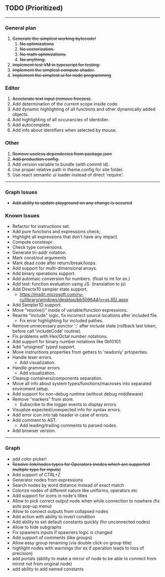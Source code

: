 ## TODO (Prioritized)
***

### General plan

1. ~~Generate the simplest working bytecode!~~
    1. ~~No optimizations~~
    2. ~~No vectorization.~~
    3. ~~No math optimizations.~~
    4. ~~No anything.~~
2. ~~Implement test VM in typescript for testing.~~
3. ~~Implement the simplest compute shader.~~
4. ~~Implement the simplest ui for node programming~~

### Editor
1. ~~Accelerate text input (remove freezes).~~
2. Add determination of the current scope inside code.
3. Add dynamic highlighting of all functions and other dynamically added objects.
4. Add highlighting of all occurancies of identidier.
5. Add autocomplete.
6. Add info about identifiers when selected by mouse.

### Other
1. ~~Remove useless dependecies from package.json~~
2. ~~Add production config.~~
3. Add version variable to bundle (with commit id).
4. Use proper relative path in theme.config for site folder.
5. Use react semantic ui loader instead of direct 'require'. 

***

### Graph Issues ##
 + ~~Add ability to update playground on any change is occured~~

### Known Issues

+ Refactor for instructions set.
+ Add pure functions and expressions check;
+ Highlight all expressions that don't have any impact.
+ Compute constexpr. 
+ Check type conversions. 
+ Generate tri-addr notation.
+ Mark const/out arguments 
+ Mark dead code after return/break/loops. 
+ Add support for multi-dimensional arrays. 
+ Add binary operations support.
+ Add automaic conversion for numbers. (float to int for ex.)
+ Add test: function evaluation using JS. (translation to js)
+ Add Directx10 sampler state support.
    - https://msdn.microsoft.com/ru-ru/library/windows/desktop/bb509644(v=vs.85).aspx
+ Add Sampler1D support.
+ Move "resolve()" inside of variable/function expressions.
+ Rewrite "include" logic, fix incorrect source locations after included file.
    - Fix error highlighting for included pathes.
+ Remove unnecessary punctor ';' after include state (rollback last token, before call 'includeCode' routine).
+ Fix problems with Hex/Octal number notations.
+ Add support for binary number notations like 0b10101.
+ Add "unsigned" typed support. 
+ Move instructions properties from getters to 'readonly' prtoperties.
+ Handle lexer errors.
    - Add visualization.
+ Handle grammar errors.
    - Add visualization.
+ Cleanup containers/components separation.
+ Move all info about system types/functions/macroses into separated enviroment setup.
+ Add support for non-debug runtime (without debug middleware)
+ Remove "markers" from store.
    - Subscribe to the logger events to display errors.
+ Visualize expected/unexpected info for syntax errors.
+ Add error icon into tab header in case of errors.
+ Add comment to AST.
    - Add leading/trailing comments to parsed nodes.
+ Add browser version.

***

### Graph
+ add color picker!
+ ~~Resolve link/nodes types for Operators (nodes which are supported multiple type for inputs)~~
+ Add support of CTRL+Z
+ Generator nodes from expressions
+ Search nodes by word distance instead of exact match
+ Colorize nodes of different nature like uniforms, operators etc
+ Add support for icons in node's titles
+ Allow to pick correct output node when while connection to nowhere (fix auto pop-up menu)
+ Allow to connect outputs from collapsed nodes
+ Add action with ability to invert condition
+ Add ability to set default constants quickly (for unconnected nodes)
+ Allow to hide subgraphs
+ Fix spawners inputs if spawners logic is changed
+ Add support of comments (like groups)
+ Allow easy group renaming (via double click on group title)
+ highlight nodes with warnings (for ex if operation leads to loss of precision)
+ add portals (ability to make a mirror of node to be able to connect from mirrot not from original node)
+ add ability to add named constants